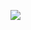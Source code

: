[![](https://cloudreve-1253677009.cos.ap-shanghai.myqcloud.com/uploads/2021/03/6/20200913002208_66ee8.gif)](https://nai.si/)

